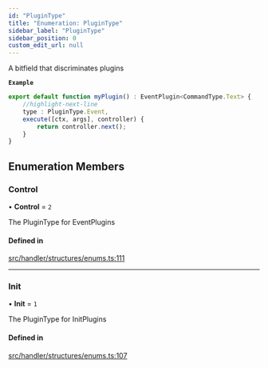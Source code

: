```yaml
---
id: "PluginType"
title: "Enumeration: PluginType"
sidebar_label: "PluginType"
sidebar_position: 0
custom_edit_url: null
---
```


A bitfield that discriminates plugins

**`Example`**

```ts
export default function myPlugin() : EventPlugin<CommandType.Text> {
    //highlight-next-line
    type : PluginType.Event,
    execute([ctx, args], controller) {
        return controller.next();
    }
}
```

## Enumeration Members

### Control

• **Control** = ``2``

The PluginType for EventPlugins

#### Defined in

[src/handler/structures/enums.ts:111](https://github.com/sern-handler/handler/blob/404a8c7/src/handler/structures/enums.ts#L111)

___

### Init

• **Init** = ``1``

The PluginType for InitPlugins

#### Defined in

[src/handler/structures/enums.ts:107](https://github.com/sern-handler/handler/blob/404a8c7/src/handler/structures/enums.ts#L107)
